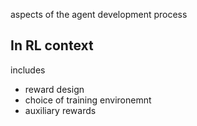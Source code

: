 aspects of the agent development process

## In RL context
includes 
- reward design
- choice of training environemnt 
- auxiliary rewards

